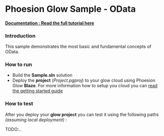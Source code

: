# Phoesion Glow Sample - OData


#### [Documentation : Read the full tutorial here](https://glow-docs.phoesion.com/articles/xxx.html)


### Introduction
This sample demonstrates the most basic and fundamental concepts of OData.


### How to run
- Build the **Sample.sln** solution
- Deploy the **project** (*Project.pgproj*) to your glow cloud using Phoesion Glow **Blaze**. For more information how to setup you cloud you can [read the getting started guide](https://glow-docs.phoesion.com/getting_started/DevMachine_Setup.html)


### How to test
After you deploy your **glow project** you can test it using the following paths *(assuming local deployment)* :

TODO:..

